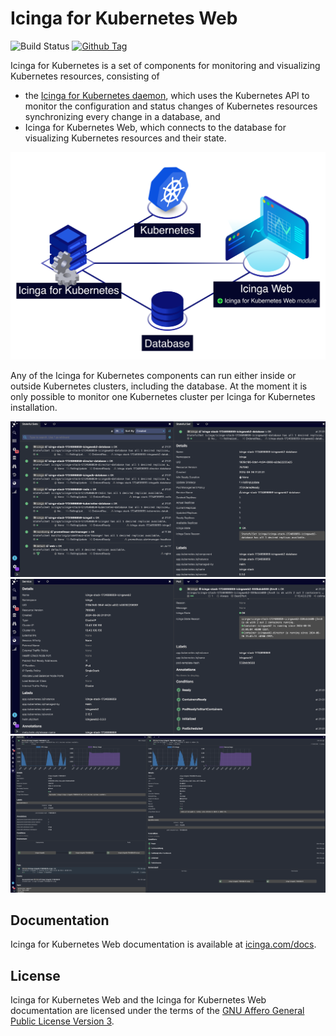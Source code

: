 # Icinga for Kubernetes Web

![Build Status](https://github.com/Icinga/icinga-kubernetes-web/actions/workflows/php.yml/badge.svg?branch=main)
[![Github Tag](https://img.shields.io/github/tag/Icinga/icinga-kubernetes-web.svg)](https://github.com/Icinga/icinga-kubernetes-web/releases/latest)

Icinga for Kubernetes is a set of components for monitoring and visualizing Kubernetes resources,
consisting of

* the [Icinga for Kubernetes daemon](https://github.com/Icinga/icinga-kubernetes),
  which uses the Kubernetes API to monitor the configuration and
  status changes of Kubernetes resources synchronizing every change in a database, and
* Icinga for Kubernetes Web, which connects to the database for visualizing Kubernetes resources and their state.

![Icinga for Kubernetes Overview](doc/res/icinga-kubernetes-overview.png)

Any of the Icinga for Kubernetes components can run either inside or outside Kubernetes clusters,
including the database.
At the moment it is only possible to monitor one Kubernetes cluster per Icinga for Kubernetes installation.

![Icinga Kubernetes Web Stateful Set](doc/res/icinga-kubernetes-web-stateful-set.png)
![Icinga Kubernetes Web Service](doc/res/icinga-kubernetes-web-service.png)
![Icinga Kubernetes Web Pod](doc/res/icinga-kubernetes-web-pod.png)

## Documentation

Icinga for Kubernetes Web documentation is available at [icinga.com/docs](https://icinga.com/docs/icinga-kubernetes-web).

## License

Icinga for Kubernetes Web and the Icinga for Kubernetes Web documentation are licensed under the terms of the
[GNU Affero General Public License Version 3](LICENSE).
